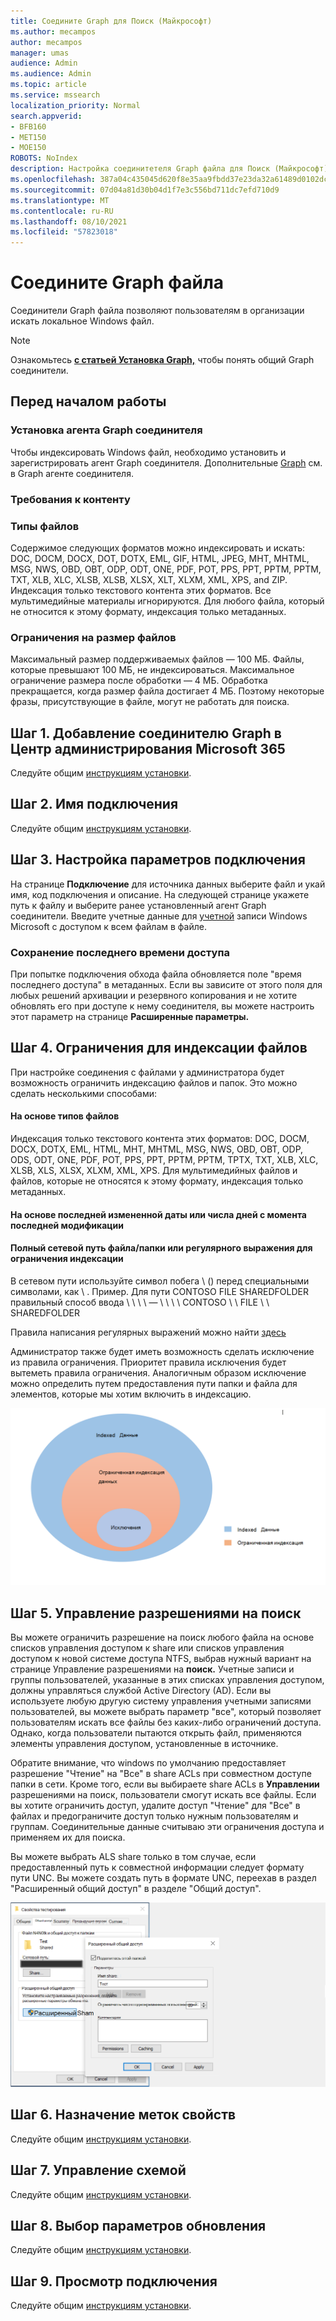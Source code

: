 ```yaml
---
title: Соедините Graph для Поиск (Майкрософт)
ms.author: mecampos
author: mecampos
manager: umas
audience: Admin
ms.audience: Admin
ms.topic: article
ms.service: mssearch
localization_priority: Normal
search.appverid:
- BFB160
- MET150
- MOE150
ROBOTS: NoIndex
description: Настройка соединитетеля Graph файла для Поиск (Майкрософт)
ms.openlocfilehash: 387a04c435045d620f8e35aa9fbdd37e23da32a61489d0102dc7bda09920e980
ms.sourcegitcommit: 07d04a81d30b04d1f7e3c556bd711dc7efd710d9
ms.translationtype: MT
ms.contentlocale: ru-RU
ms.lasthandoff: 08/10/2021
ms.locfileid: "57823018"
---
```

<!---Previous ms.author: rusamai --->

# <a name="file-share-graph-connector"></a>Соедините Graph файла

Соединители Graph файла позволяют пользователям в организации искать локальное Windows файл.

> [!NOTE]
> Ознакомьтесь [**с статьей Установка Graph,**](configure-connector.md) чтобы понять общий Graph соединители.

## <a name="before-you-get-started"></a>Перед началом работы

### <a name="install-the-graph-connector-agent"></a>Установка агента Graph соединителя

Чтобы индексировать Windows файл, необходимо установить и зарегистрировать агент Graph соединителя. Дополнительные [Graph](graph-connector-agent.md) см. в Graph агенте соединителя.  

### <a name="content-requirements"></a>Требования к контенту

### <a name="file-types"></a>Типы файлов

Содержимое следующих форматов можно индексировать и искать: DOC, DOCM, DOCX, DOT, DOTX, EML, GIF, HTML, JPEG, MHT, MHTML, MSG, NWS, OBD, OBT, ODP, ODT, ONE, PDF, POT, PPS, PPT, PPTM, PPTM, TXT, XLB, XLC, XLSB, XLSB, XLSX, XLT, XLXM, XML, XPS, and ZIP. Индексация только текстового контента этих форматов. Все мультимедийные материалы игнорируются. Для любого файла, который не относится к этому формату, индексация только метаданных.

### <a name="file-size-limits"></a>Ограничения на размер файлов

Максимальный размер поддерживаемых файлов — 100 МБ. Файлы, которые превышают 100 МБ, не индексироваться. Максимальное ограничение размера после обработки — 4 МБ. Обработка прекращается, когда размер файла достигает 4 МБ. Поэтому некоторые фразы, присутствующие в файле, могут не работать для поиска.

## <a name="step-1-add-a-graph-connector-in-the-microsoft-365-admin-center"></a>Шаг 1. Добавление соединителю Graph в Центр администрирования Microsoft 365

Следуйте общим [инструкциям установки](./configure-connector.md).
<!---If the above phrase does not apply, delete it and insert specific details for your data source that are different from general setup instructions.-->

## <a name="step-2-name-the-connection"></a>Шаг 2. Имя подключения

Следуйте общим [инструкциям установки](./configure-connector.md).
<!---If the above phrase does not apply, delete it and insert specific details for your data source that are different from general setup instructions.-->

## <a name="step-3-configure-the-connection-settings"></a>Шаг 3. Настройка параметров подключения

На странице **Подключение** для источника данных  выберите файл и укай имя, код подключения и описание. На следующей странице укажете путь к файлу и выберите ранее установленный агент Graph соединители. Введите учетные данные для [учетной](https://microsoft.com/windows) записи Windows Microsoft с доступом к всем файлам в файле.

### <a name="preserve-last-access-time"></a>Сохранение последнего времени доступа

При попытке подключения обхода файла обновляется поле "время последнего доступа" в метаданных. Если вы зависите от этого поля для любых решений архивации и резервного копирования и не хотите обновлять его при доступе к нему соединителя, вы можете настроить этот параметр на странице **Расширенные параметры.**

## <a name="step-4-limits-for-file-indexing"></a>Шаг 4. Ограничения для индексации файлов

При настройке соединения с файлами у администратора будет возможность ограничить индексацию файлов и папок. Это можно сделать несколькими способами:

#### <a name="based-on-file-types"></a>На основе типов файлов

Индексация только текстового контента этих форматов: DOC, DOCM, DOCX, DOTX, EML, HTML, MHT, MHTML, MSG, NWS, OBD, OBT, ODP, ODS, ODT, ONE, PDF, POT, PPS, PPT, PPTM, PPTM, TPTX, TXT, XLB, XLC, XLSB, XLS, XLSX, XLXM, XML, XPS. Для мультимедийных файлов и файлов, которые не относятся к этому формату, индексация только метаданных.

#### <a name="based-on-last-modified-date-or-number-of-days-since-last-modification"></a>На основе последней измененной даты или числа дней с момента последней модификации

#### <a name="full-network-path-of-filefolder-or-regular-expression-to-limit-indexing"></a>Полный сетевой путь файла/папки или регулярного выражения для ограничения индексации 

В сетевом пути используйте символ побега \\ () перед специальными символами, как \\ . Пример. Для пути CONTOSO FILE SHAREDFOLDER правильный способ ввода \\ \\ \\ \\ — \\ \\ \\ \\ CONTOSO \\ \\ FILE \\ \\ SHAREDFOLDER

Правила написания регулярных выражений можно найти [здесь](https://docs.microsoft.com/dotnet/standard/base-types/regular-expression-language-quick-reference)

Администратор также будет иметь возможность сделать исключение из правила ограничения. Приоритет правила исключения будет вытеметь правила ограничения. Аналогичным образом исключение можно определить путем предоставления пути папки и файла для элементов, которые мы хотим включить в индексацию.

![Ограничения и исключения](media/file-connector/ExclusionRule.png)

## <a name="step-5-manage-search-permissions"></a>Шаг 5. Управление разрешениями на поиск

Вы можете ограничить разрешение на поиск любого файла на основе списков управления доступом к share или списков управления доступом к новой системе доступа NTFS, выбрав нужный вариант на странице Управление разрешениями на **поиск.** Учетные записи и группы пользователей, указанные в этих списках управления доступом, должны управляться службой Active Directory (AD). Если вы используете любую другую систему управления учетными записями пользователей, вы можете выбрать параметр "все", который позволяет пользователям искать все файлы без каких-либо ограничений доступа. Однако, когда пользователи пытаются открыть файл, применяются элементы управления доступом, установленные в источнике.

Обратите внимание, что windows по умолчанию предоставляет разрешение "Чтение" на "Все" в share ACLs при совместном доступе папки в сети. Кроме того, если вы выбираете share ACLs в **Управлении** разрешениями на поиск, пользователи смогут искать все файлы. Если вы хотите ограничить доступ, удалите доступ "Чтение" для "Все" в файлах и предограничите доступ только нужным пользователям и группам. Соединительные данные считываю эти ограничения доступа и применяем их для поиска.

Вы можете выбрать ALS share только в том случае, если предоставленный путь к совместной информации следует формату пути UNC. Вы можете создать путь в формате UNC, переехав в раздел "Расширенный общий доступ" в разделе "Общий доступ".

![Advanced_sharing](media/file-connector/file-advanced-sharing.png)

## <a name="step-6-assign-property-labels"></a>Шаг 6. Назначение меток свойств

Следуйте общим [инструкциям установки](./configure-connector.md).
<!---If the above phrase does not apply, delete it and insert specific details for your data source that are different from general setup instructions.-->

## <a name="step-7-manage-schema"></a>Шаг 7. Управление схемой

Следуйте общим [инструкциям установки](./configure-connector.md).
<!---If the above phrase does not apply, delete it and insert specific details for your data source that are different from general setup instructions.-->

## <a name="step-8-choose-refresh-settings"></a>Шаг 8. Выбор параметров обновления

Следуйте общим [инструкциям установки](./configure-connector.md).
<!---If the above phrase does not apply, delete it and insert specific details for your data source that are different from general setup instructions.-->

## <a name="step-9-review-connection"></a>Шаг 9. Просмотр подключения

Следуйте общим [инструкциям установки](./configure-connector.md).
<!---If the above phrase does not apply, delete it and insert specific details for your data source that are different from general setup 
instructions.-->

<!---## Troubleshooting-->
<!---Insert troubleshooting recommendations for this data source-->

<!---## Limitations-->
<!---Insert limitations for this data source-->
